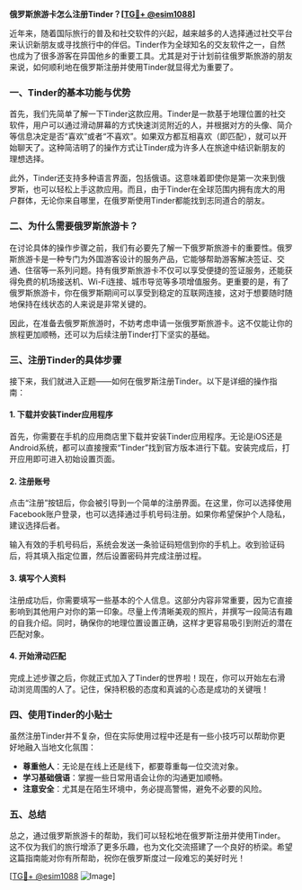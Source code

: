 **俄罗斯旅游卡怎么注册Tinder？[[TG💪+ @esim1088](https://t.me/s/esim1088)]**

近年来，随着国际旅行的普及和社交软件的兴起，越来越多的人选择通过社交平台来认识新朋友或寻找旅行中的伴侣。Tinder作为全球知名的交友软件之一，自然也成为了很多游客在异国他乡的重要工具。尤其是对于计划前往俄罗斯旅游的朋友来说，如何顺利地在俄罗斯注册并使用Tinder就显得尤为重要了。

### 一、Tinder的基本功能与优势

首先，我们先简单了解一下Tinder这款应用。Tinder是一款基于地理位置的社交软件，用户可以通过滑动屏幕的方式快速浏览附近的人，并根据对方的头像、简介等信息决定是否“喜欢”或者“不喜欢”。如果双方都互相喜欢（即匹配），就可以开始聊天了。这种简洁明了的操作方式让Tinder成为许多人在旅途中结识新朋友的理想选择。

此外，Tinder还支持多种语言界面，包括俄语。这意味着即使你是第一次来到俄罗斯，也可以轻松上手这款应用。而且，由于Tinder在全球范围内拥有庞大的用户群体，无论你来自哪里，在俄罗斯使用Tinder都能找到志同道合的朋友。

### 二、为什么需要俄罗斯旅游卡？

在讨论具体的操作步骤之前，我们有必要先了解一下俄罗斯旅游卡的重要性。俄罗斯旅游卡是一种专门为外国游客设计的服务产品，它能够帮助游客解决签证、交通、住宿等一系列问题。持有俄罗斯旅游卡不仅可以享受便捷的签证服务，还能获得免费的机场接送机、Wi-Fi连接、城市导览等多项增值服务。更重要的是，有了俄罗斯旅游卡，你在俄罗斯期间可以享受到稳定的互联网连接，这对于想要随时随地保持在线状态的人来说是非常关键的。

因此，在准备去俄罗斯旅游时，不妨考虑申请一张俄罗斯旅游卡。这不仅能让你的旅程更加顺畅，还可以为后续注册Tinder打下坚实的基础。

### 三、注册Tinder的具体步骤

接下来，我们就进入正题——如何在俄罗斯注册Tinder。以下是详细的操作指南：

#### 1. 下载并安装Tinder应用程序

首先，你需要在手机的应用商店里下载并安装Tinder应用程序。无论是iOS还是Android系统，都可以直接搜索“Tinder”找到官方版本进行下载。安装完成后，打开应用即可进入初始设置页面。

#### 2. 注册账号

点击“注册”按钮后，你会被引导到一个简单的注册界面。在这里，你可以选择使用Facebook账户登录，也可以选择通过手机号码注册。如果你希望保护个人隐私，建议选择后者。

输入有效的手机号码后，系统会发送一条验证码短信到你的手机上。收到验证码后，将其填入指定位置，然后设置密码并完成注册过程。

#### 3. 填写个人资料

注册成功后，你需要填写一些基本的个人信息。这部分内容非常重要，因为它直接影响到其他用户对你的第一印象。尽量上传清晰美观的照片，并撰写一段简洁有趣的自我介绍。同时，确保你的地理位置设置正确，这样才更容易吸引到附近的潜在匹配对象。

#### 4. 开始滑动匹配

完成上述步骤之后，你就正式加入了Tinder的世界啦！现在，你可以开始左右滑动浏览周围的人了。记住，保持积极的态度和真诚的心态是成功的关键哦！

### 四、使用Tinder的小贴士

虽然注册Tinder并不复杂，但在实际使用过程中还是有一些小技巧可以帮助你更好地融入当地文化氛围：

- **尊重他人**：无论是在线上还是线下，都要尊重每一位交流对象。
- **学习基础俄语**：掌握一些日常用语会让你的沟通更加顺畅。
- **注意安全**：尤其是在陌生环境中，务必提高警惕，避免不必要的风险。

### 五、总结

总之，通过俄罗斯旅游卡的帮助，我们可以轻松地在俄罗斯注册并使用Tinder。这不仅为我们的旅行增添了更多乐趣，也为文化交流搭建了一个良好的桥梁。希望这篇指南能对你有所帮助，祝你在俄罗斯度过一段难忘的美好时光！

[[TG💪+ @esim1088](https://t.me/s/esim1088) ![Image](https://i.postimg.cc/4NQfJmqS/Snipaste-2025-05-13-00-14-12.png)]
